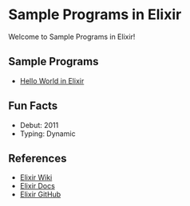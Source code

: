 # Sample Programs in Elixir

Welcome to Sample Programs in Elixir!

## Sample Programs

- [Hello World in Elixir](https://therenegadecoder.com/code/hello-world-in-elixir/)

## Fun Facts

- Debut: 2011
- Typing: Dynamic

## References

- [Elixir Wiki](https://en.wikipedia.org/wiki/Elixir_(programming_language))
- [Elixir Docs](https://elixir-lang.org/)
- [Elixir GitHub](https://github.com/elixir-lang/elixir)
